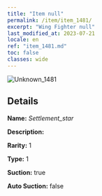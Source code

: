 ```yaml
---
title: "Item null"
permalink: /item/item_1481/
excerpt: "Wing Fighter null"
last_modified_at: 2023-07-21
locale: en
ref: "item_1481.md"
toc: false
classes: wide
---
```



 ![Unknown_1481](/images/item/Settlement_star_p.png)



## Details

 **Name:** *Settlement_star* 

 **Description:** 

 **Rarity:** 1 

 **Type:** 1 

 **Suction:** true 

 **Auto Suction:** false 


